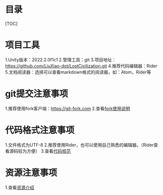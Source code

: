 # 目录
[TOC]
# 项目工具
1.Unity版本：2022.2.0f1c1
2.管理工具：git
3.项目地址：https://github.com/LiuXiao-dot/LostCivilization.git
4.推荐代码编辑器：Rider
5.文档阅读器：选择可以查看markdown格式的阅读器，如：Atom，Rider等

# git提交注意事项
1.推荐使用fork客户端：https://git-fork.com
2.查看[fork使用说明](项目管理/fork.md)

# 代码格式注意事项
1.文件格式为UTF-8
2.推荐使用Rider，也可以使用自己熟悉的编辑器。（Rider查看源码较为方便）
3.查看[代码规范](程序必读/代码规范.md)

# 资源注意事项
1.查看[资源介绍](资源管理/资源介绍.md)
